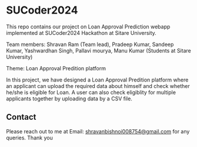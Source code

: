 # SUCoder2024
This repo contains our project on Loan Approval Prediction webapp implemented at SUCoder2024 Hackathon at Sitare University.

Team members: Shravan Ram (Team lead), Pradeep Kumar, Sandeep Kumar, Yashwardhan Singh, Pallavi mourya, Manu Kumar (Students at Sitare University)

Theme: Loan Approval Predition platform

In this project, we have designed a Loan Approval Predition platform where an applicant can upload the required data about himself and check whether he/she is eligible for Loan. A user can also check eligiblity for multiple applicants together by uploading data by a CSV file.

## Contact
Please reach out to me at Email: shravanbishnoi008754@gmail.com for any queries.
Thank you

